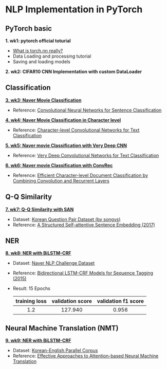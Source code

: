 # NLP Implementation in PyTorch

## PyTorch basic
**1. wk1: pytorch official toturial**
  * [What is torch.nn really?](https://pytorch.org/tutorials/beginner/nn_tutorial.html)
  * Data Loading and processing tutorial
  * Saving and loading models


**2. wk2: CIFAR10 CNN Implementation with custom DataLoader**

## Classification
**[3. wk3: Naver Movie Classification](https://github.com/hwyum/pytorch_study/tree/master/wk3_movie_classification)**
 * Reference: [Convolutional Neural Networks for Sentence Classification](https://arxiv.org/abs/1408.5882)

**[4. wk4: Naver Movie Classification in Character level](https://github.com/hwyum/pytorch_study/tree/master/wk4_CharacterCNN)**
 * Reference: [Character-level Convolutional Networks for Text Classification](https://arxiv.org/abs/1509.01626)

**[5. wk5: Naver movie Classification with Very Deep CNN](https://github.com/hwyum/pytorch_study/tree/master/wk5_VeryDeepCNN)**
* Reference: [Very Deep Convolutional Networks for Text Classification](https://arxiv.org/abs/1606.01781) 

**[6. wk6: Naver movie Classification with ConvRec](https://github.com/hwyum/pytorch_study/tree/master/wk6_ConvRec)**
* Reference: [Efficient Character-level Document Classification by Combining Convolution and Recurrent Layers](https://arxiv.org/abs/1602.00367)

## Q-Q Similarity
**[7. wk7: Q-Q Similarity with SAN](https://github.com/hwyum/pytorch_study/tree/master/wk7_SAN)**
* Dataset: [Korean Question Pair Dataset (by songys)](https://github.com/songys/Question_pair)
* Reference: [A Structured Self-attentive Sentence Embedding (2017)](https://arxiv.org/abs/1703.03130)

## NER
**[8. wk8: NER with BiLSTM-CRF](https://github.com/hwyum/pytorch_study/tree/master/wk8_BiLSTM-CRF)**
* Dataset: [Naver NLP Challenge Dataset](https://github.com/naver/nlp-challenge/tree/master/missions/ner)
* Reference: [Bidirectional LSTM-CRF Models for Sequence Tagging (2015)](https://arxiv.org/abs/1508.01991) <br>
* Result: 15 Epochs

    |training loss|validation score|validation f1 score|
    |:-----------:|:--------------:|:-----------------:|
    |1.2          |127.940         |0.956              |

## Neural Machine Translation (NMT)
**[9. wk9: NER with BiLSTM-CRF](https://github.com/hwyum/pytorch_study/tree/master/wk9_NMT)**
* Dataset: [Korean-English Parallel Corpus](https://sites.google.com/site/koreanparalleldata/)
* Reference: [Effective Approaches to Attention-based Neural Machine Translation
](https://arxiv.org/abs/1508.04025) <br>
